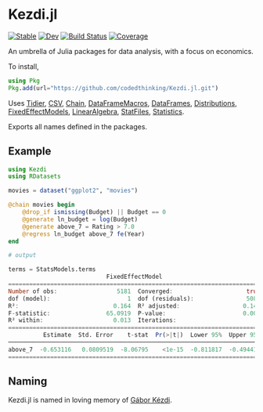 # Kezdi.jl

[![Stable](https://img.shields.io/badge/docs-stable-blue.svg)](https://codedthinking.github.io/Kezdi.jl/stable/)
[![Dev](https://img.shields.io/badge/docs-dev-blue.svg)](https://codedthinking.github.io/Kezdi.jl/dev/)
[![Build Status](https://github.com/codedthinking/Kezdi.jl/actions/workflows/CI.yml/badge.svg?branch=main)](https://github.com/codedthinking/Kezdi.jl/actions/workflows/CI.yml?query=branch%3Amain)
[![Coverage](https://codecov.io/gh/codedthinking/Kezdi.jl/branch/main/graph/badge.svg)](https://codecov.io/gh/codedthinking/Kezdi.jl)


An umbrella of Julia packages for data analysis, with a focus on economics.

To install,
```julia
using Pkg
Pkg.add(url="https://github.com/codedthinking/Kezdi.jl.git")
```

Uses [Tidier](https://tidierorg.github.io/Tidier.jl/dev/), [CSV](https://csv.juliadata.org/stable/), [Chain](https://github.com/jkrumbiegel/Chain.jl), [DataFrameMacros](https://github.com/jkrumbiegel/DataFrameMacros.jl), [DataFrames](https://dataframes.juliadata.org/stable/), [Distributions](https://juliastats.org/Distributions.jl/stable/), [FixedEffectModels](https://github.com/FixedEffects/FixedEffectModels.jl), [LinearAlgebra](https://docs.julialang.org/en/v1/stdlib/LinearAlgebra/), [StatFiles](https://github.com/queryverse/StatFiles.jl), [Statistics](https://docs.julialang.org/en/v1/stdlib/Statistics/).

Exports all names defined in the packages.

## Example
```julia
using Kezdi
using RDatasets

movies = dataset("ggplot2", "movies")

@chain movies begin
	@drop_if ismissing(Budget) || Budget == 0
	@generate ln_budget = log(Budget)
	@generate above_7 = Rating > 7.0
	@regress ln_budget above_7 fe(Year)
end

# output

terms = StatsModels.terms
                            FixedEffectModel                            
========================================================================
Number of obs:                 5181  Converged:                     true
dof (model):                      1  dof (residuals):               5087
R²:                           0.164  R² adjusted:                  0.149
F-statistic:                65.0919  P-value:                      0.000
R² within:                    0.013  Iterations:                       1
========================================================================
          Estimate  Std. Error    t-stat  Pr(>|t|)  Lower 95%  Upper 95%
────────────────────────────────────────────────────────────────────────
above_7  -0.653116   0.0809519  -8.06795    <1e-15  -0.811817  -0.494416
========================================================================
```

## Naming
Kezdi.jl is named in loving memory of [Gábor Kézdi](https://kezdigabor.life/).
